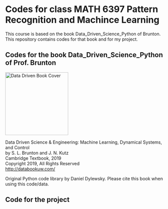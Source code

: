 # Codes for class MATH 6397 Pattern Recognition and Machince Learning

This course is based on the book Data_Driven_Science_Python of Brunton. This repository contains codes for that book and for my project.

## Codes for the book Data_Driven_Science_Python of Prof. Brunton

<img src="http://www.databookuw.com/files/stacks-image-5bffc53-882x1200.png" alt="Data Driven Book Cover" width="200"/>

Data Driven Science & Engineering: Machine Learning, Dynamical Systems, and Control  
by S. L. Brunton and J. N. Kutz  
Cambridge Textbook, 2019  
Copyright 2019, All Rights Reserved  
http://databookuw.com/

Original Python code library by Daniel Dylewsky. Please cite this book when using this code/data.

## Code for the project

